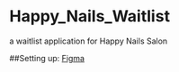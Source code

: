 # Happy_Nails_Waitlist
a waitlist application for Happy Nails Salon 

##Setting up:
[Figma](https://www.figma.com/file/dWeymDjTbIPlm7Wl1pXAHz/Untitled?type=whiteboard&node-id=0-1&t=ccnD33Rb5JrCTi8c-0)
